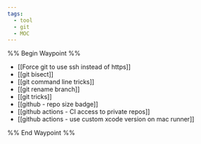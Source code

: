 ```yaml
---
tags:
  - tool
  - git
  - MOC
---
```


%% Begin Waypoint %%
- [[Force git to use ssh instead of https]]
- [[git bisect]]
- [[git command line tricks]]
- [[git rename branch]]
- [[git tricks]]
- [[github - repo size badge]]
- [[github actions - CI access to private repos]]
- [[github actions - use custom xcode version on mac runner]]

%% End Waypoint %%
